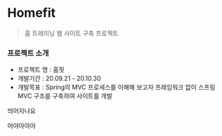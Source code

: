 # Homefit
> 홈 트레이닝 웹 사이트 구축 프로젝트

### 프로젝트 소개
- 프로젝트 명 : 홈핏
- 개발기간 : 20.09.21 - 20.10.30
- 개발목표 : Spring의 MVC 프로세스를 이해해 보고자 프레임워크 없이 스프링 MVC 구조를 구축하여 사이트를 개발  

띄어지나요

머야아아아

